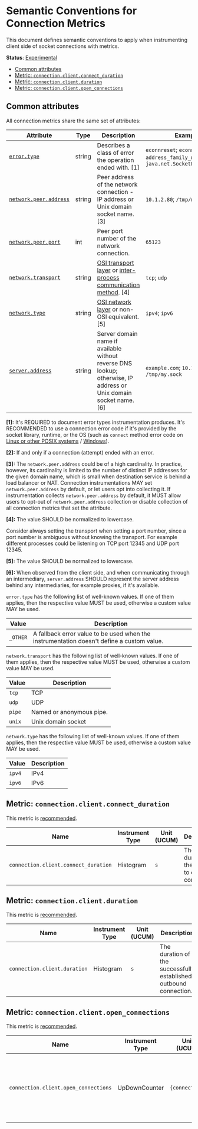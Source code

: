 <!--- Hugo front matter used to generate the website version of this page:
linkTitle: Connection Metrics
--->

# Semantic Conventions for Connection Metrics

This document defines semantic conventions to apply when instrumenting client side of socket connections with metrics.

**Status**: [Experimental][DocumentStatus]

<!-- Re-generate TOC with `markdown-toc --no-first-h1 -i` -->

<!-- toc -->

- [Common attributes](#common-attributes)
- [Metric: `connection.client.connect_duration`](#metric-connectionclientconnect_duration)
- [Metric: `connection.client.duration`](#metric-connectionclientduration)
- [Metric: `connection.client.open_connections`](#metric-connectionclientopen_connections)

<!-- tocstop -->

## Common attributes

All connection metrics share the same set of attributes:

<!-- semconv metric_attributes.connection.client(full) -->
| Attribute  | Type | Description  | Examples  | Requirement Level |
|---|---|---|---|---|
| [`error.type`](../attributes-registry/error.md) | string | Describes a class of error the operation ended with. [1] | `econnreset`; `econnrefused`; `address_family_not_supported`; `java.net.SocketException` | Conditionally Required: [2] |
| [`network.peer.address`](../attributes-registry/network.md) | string | Peer address of the network connection - IP address or Unix domain socket name. [3] | `10.1.2.80`; `/tmp/my.sock` | Recommended: see the note below |
| [`network.peer.port`](../attributes-registry/network.md) | int | Peer port number of the network connection. | `65123` | Recommended: if `network.peer.address` is set.` |
| [`network.transport`](../attributes-registry/network.md) | string | [OSI transport layer](https://osi-model.com/transport-layer/) or [inter-process communication method](https://wikipedia.org/wiki/Inter-process_communication). [4] | `tcp`; `udp` | Recommended |
| [`network.type`](../attributes-registry/network.md) | string | [OSI network layer](https://osi-model.com/network-layer/) or non-OSI equivalent. [5] | `ipv4`; `ipv6` | Recommended |
| [`server.address`](../attributes-registry/server.md) | string | Server domain name if available without reverse DNS lookup; otherwise, IP address or Unix domain socket name. [6] | `example.com`; `10.1.2.80`; `/tmp/my.sock` | Conditionally Required: if available without reverse DNS lookup |

**[1]:** It's REQUIRED to document error types instrumentation produces. It's RECOMMENDED to use a connection error code if it's provided by the socket library, runtime, or the OS (such as `connect` method error code on [Linux or other POSIX systems](https://man7.org/linux/man-pages/man2/connect.2.html#ERRORS) / [Windows](https://docs.microsoft.com/windows/win32/api/winsock2/nf-winsock2-connect#return-value)).

**[2]:** If and only if a connection (attempt) ended with an error.

**[3]:** The `network.peer.address` could be of a high cardinality. In practice, however, its cardinality is limited to the number of distinct IP addresses for the given domain name, which is small when destination service is behind a load balancer or NAT.
Connection instrumentations MAY set `network.peer.address` by default, or let users opt into collecting it. If instrumentation collects `network.peer.address` by default, it MUST allow users to opt-out of `network.peer.address` collection or disable collection of all connection metrics that set the attribute.

**[4]:** The value SHOULD be normalized to lowercase.

Consider always setting the transport when setting a port number, since
a port number is ambiguous without knowing the transport. For example
different processes could be listening on TCP port 12345 and UDP port 12345.

**[5]:** The value SHOULD be normalized to lowercase.

**[6]:** When observed from the client side, and when communicating through an intermediary, `server.address` SHOULD represent the server address behind any intermediaries, for example proxies, if it's available.

`error.type` has the following list of well-known values. If one of them applies, then the respective value MUST be used, otherwise a custom value MAY be used.

| Value  | Description |
|---|---|
| `_OTHER` | A fallback error value to be used when the instrumentation doesn't define a custom value. |

`network.transport` has the following list of well-known values. If one of them applies, then the respective value MUST be used, otherwise a custom value MAY be used.

| Value  | Description |
|---|---|
| `tcp` | TCP |
| `udp` | UDP |
| `pipe` | Named or anonymous pipe. |
| `unix` | Unix domain socket |

`network.type` has the following list of well-known values. If one of them applies, then the respective value MUST be used, otherwise a custom value MAY be used.

| Value  | Description |
|---|---|
| `ipv4` | IPv4 |
| `ipv6` | IPv6 |
<!-- endsemconv -->

## Metric: `connection.client.connect_duration`

This metric is [recommended][MetricRequirementLevel].

<!-- semconv metric.connection.client.connect_duration(metric_table) -->
| Name     | Instrument Type | Unit (UCUM) | Description    |
| -------- | --------------- | ----------- | -------------- |
| `connection.client.connect_duration` | Histogram | `s` | The duration of the attempt to establish connection. |
<!-- endsemconv -->

## Metric: `connection.client.duration`

This metric is [recommended][MetricRequirementLevel].

<!-- semconv metric.connection.client.duration(metric_table) -->
| Name     | Instrument Type | Unit (UCUM) | Description    |
| -------- | --------------- | ----------- | -------------- |
| `connection.client.duration` | Histogram | `s` | The duration of the successfully established outbound connection. |
<!-- endsemconv -->

## Metric: `connection.client.open_connections`

This metric is [recommended][MetricRequirementLevel].

<!-- semconv metric.connection.client.open_connections(metric_table) -->
| Name     | Instrument Type | Unit (UCUM) | Description    |
| -------- | --------------- | ----------- | -------------- |
| `connection.client.open_connections` | UpDownCounter | `{connection}` | Number of outbound connections that are currently open (active or idle) on the client. |
<!-- endsemconv -->

[MetricRequirementLevel]: https://github.com/open-telemetry/opentelemetry-specification/blob/v1.26.0/specification/metrics/metric-requirement-level.md
[DocumentStatus]: https://github.com/open-telemetry/opentelemetry-specification/tree/v1.26.0/specification/document-status.md
